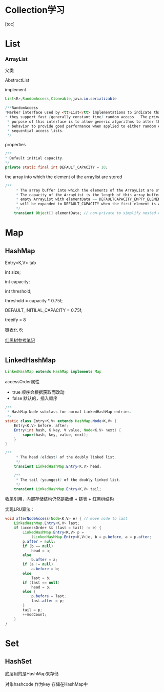 # Collection学习

[toc]

# List

### ArrayList<T>

父类

AbstractList<T>

implement

```java
List<E>,RandomAccess,Cloneable,java.io.serializable
    
/**RandomAccess 
*Marker interface used by <tt>List</tt> implementations to indicate that
* they support fast (generally constant time) random access.  The primary
 * purpose of this interface is to allow generic algorithms to alter their
 * behavior to provide good performance when applied to either random or
 * sequential access lists.
 */
```



properties

```java
/**
* Default initial capacity.
*/
private static final int DEFAULT_CAPACITY = 10;

```

the array into which the element of the arraylist are stored

```java
/**
     * The array buffer into which the elements of the ArrayList are stored.
     * The capacity of the ArrayList is the length of this array buffer. Any
     * empty ArrayList with elementData == DEFAULTCAPACITY_EMPTY_ELEMENTDATA
     * will be expanded to DEFAULT_CAPACITY when the first element is added.
     */
    transient Object[] elementData; // non-private to simplify nested class access
```

# Map

## HashMap

Entry<K,V> tab

int size;

int capacity;

int threshold;

threshold = capacity * 0.75f;

DEFAULT_INITILAL_CAPACITY = 0.75f;



treeify = 8 

链表化  6;

[红黑树参考笔记](../ComputerSimple/DataStructure.md)

```java

```

## LinkedHashMap

```java
LinkedHashMap extends HashMap implements Map
```



accessOrder属性

- true  顺序会根据获取而改动
- false 默认的，插入顺序



```java
/**
 * HashMap.Node subclass for normal LinkedHashMap entries.
 */
static class Entry<K,V> extends HashMap.Node<K,V> {
    Entry<K,V> before, after;
    Entry(int hash, K key, V value, Node<K,V> next) {
        super(hash, key, value, next);
    }
}

/**
     * The head (eldest) of the doubly linked list.
     */
    transient LinkedHashMap.Entry<K,V> head;

    /**
     * The tail (youngest) of the doubly linked list.
     */
    transient LinkedHashMap.Entry<K,V> tail;
```



收尾引用，内部存储结构仍然是数组 + 链表 + 红黑树结构





实现LRU算法：

```java
void afterNodeAccess(Node<K,V> e) { // move node to last
    LinkedHashMap.Entry<K,V> last;
    if (accessOrder && (last = tail) != e) {
        LinkedHashMap.Entry<K,V> p =
            (LinkedHashMap.Entry<K,V>)e, b = p.before, a = p.after;
        p.after = null;
        if (b == null)
            head = a;
        else
            b.after = a;
        if (a != null)
            a.before = b;
        else
            last = b;
        if (last == null)
            head = p;
        else {
            p.before = last;
            last.after = p;
        }
        tail = p;
        ++modCount;
    }
}
```







# Set

## HashSet

底层用的是HashMap来存储

对象hashcode 作为key 存储在HashMap中